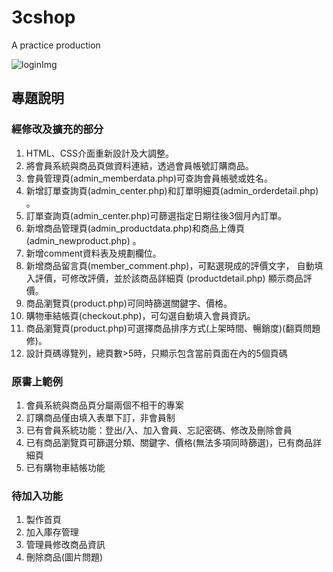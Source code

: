 # 3cshop
A practice production

![loginImg](https://github.com/jiejessien/image/blob/master/login.JPG)


## 專題說明
### 經修改及擴充的部分
1.	HTML、CSS介面重新設計及大調整。
2.	將會員系統與商品頁做資料連結，透過會員帳號訂購商品。
3.	會員管理頁(admin_memberdata.php)可查詢會員帳號或姓名。
4.	新增訂單查詢頁(admin_center.php)和訂單明細頁(admin_orderdetail.php) 。 
5.	訂單查詢頁(admin_center.php)可篩選指定日期往後3個月內訂單。
6.	新增商品管理頁(admin_productdata.php)和商品上傳頁 (admin_newproduct.php) 。
7.	新增comment資料表及規劃欄位。
8.	新增商品留言頁(member_comment.php)，可點選現成的評價文字，
	自動填入評價，可修改評價，並於該商品詳細頁 (productdetail.php) 顯示商品評價。
9.	商品瀏覽頁(product.php)可同時篩選關鍵字、價格。
10.	購物車結帳頁(checkout.php)，可勾選自動填入會員資訊。
11.	商品瀏覽頁(product.php)可選擇商品排序方式(上架時間、暢銷度)(翻頁問題修)。
12.	設計頁碼導覽列，總頁數>5時，只顯示包含當前頁面在內的5個頁碼

### 原書上範例
1.	會員系統與商品頁分屬兩個不相干的專案
2.	訂購商品僅由填入表單下訂，非會員制
3.	已有會員系統功能：登出/入、加入會員、忘記密碼、修改及刪除會員
4.	已有商品瀏覽頁可篩選分類、關鍵字、價格(無法多項同時篩選)，已有商品詳細頁
5.	已有購物車結帳功能

### 待加入功能
1.	製作首頁
2.	加入庫存管理
3.	管理員修改商品資訊
4.	刪除商品(圖片問題)



